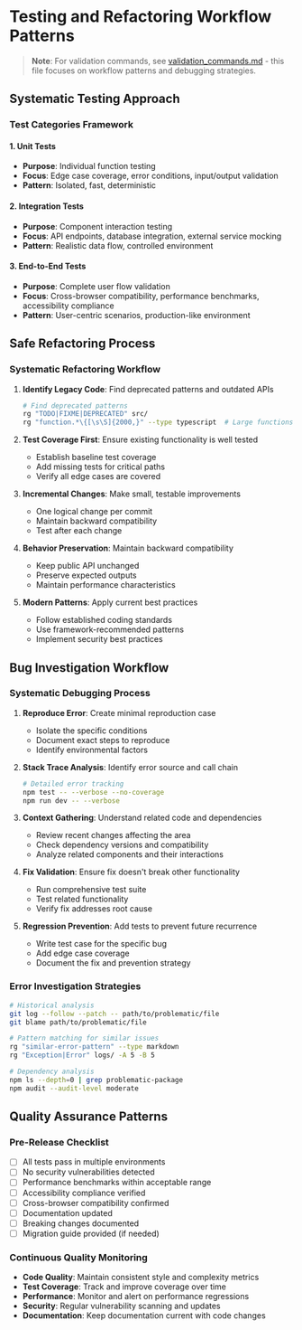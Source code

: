 # Testing and Refactoring Workflow Patterns

> **Note**: For validation commands, see [validation_commands.md](./validation_commands.md) - this file focuses on workflow patterns and debugging strategies.

## Systematic Testing Approach

### Test Categories Framework

#### 1. Unit Tests

- **Purpose**: Individual function testing
- **Focus**: Edge case coverage, error conditions, input/output validation
- **Pattern**: Isolated, fast, deterministic

#### 2. Integration Tests

- **Purpose**: Component interaction testing
- **Focus**: API endpoints, database integration, external service mocking
- **Pattern**: Realistic data flow, controlled environment

#### 3. End-to-End Tests

- **Purpose**: Complete user flow validation
- **Focus**: Cross-browser compatibility, performance benchmarks, accessibility compliance
- **Pattern**: User-centric scenarios, production-like environment

## Safe Refactoring Process

### Systematic Refactoring Workflow

1. **Identify Legacy Code**: Find deprecated patterns and outdated APIs

   ```bash
   # Find deprecated patterns
   rg "TODO|FIXME|DEPRECATED" src/
   rg "function.*\{[\s\S]{2000,}" --type typescript  # Large functions
   ```

2. **Test Coverage First**: Ensure existing functionality is well tested

   - Establish baseline test coverage
   - Add missing tests for critical paths
   - Verify all edge cases are covered

3. **Incremental Changes**: Make small, testable improvements

   - One logical change per commit
   - Maintain backward compatibility
   - Test after each change

4. **Behavior Preservation**: Maintain backward compatibility

   - Keep public API unchanged
   - Preserve expected outputs
   - Maintain performance characteristics

5. **Modern Patterns**: Apply current best practices
   - Follow established coding standards
   - Use framework-recommended patterns
   - Implement security best practices

## Bug Investigation Workflow

### Systematic Debugging Process

1. **Reproduce Error**: Create minimal reproduction case

   - Isolate the specific conditions
   - Document exact steps to reproduce
   - Identify environmental factors

2. **Stack Trace Analysis**: Identify error source and call chain

   ```bash
   # Detailed error tracking
   npm test -- --verbose --no-coverage
   npm run dev -- --verbose
   ```

3. **Context Gathering**: Understand related code and dependencies

   - Review recent changes affecting the area
   - Check dependency versions and compatibility
   - Analyze related components and their interactions

4. **Fix Validation**: Ensure fix doesn't break other functionality

   - Run comprehensive test suite
   - Test related functionality
   - Verify fix addresses root cause

5. **Regression Prevention**: Add tests to prevent future recurrence
   - Write test case for the specific bug
   - Add edge case coverage
   - Document the fix and prevention strategy

### Error Investigation Strategies

```bash
# Historical analysis
git log --follow --patch -- path/to/problematic/file
git blame path/to/problematic/file

# Pattern matching for similar issues
rg "similar-error-pattern" --type markdown
rg "Exception|Error" logs/ -A 5 -B 5

# Dependency analysis
npm ls --depth=0 | grep problematic-package
npm audit --audit-level moderate
```

## Quality Assurance Patterns

### Pre-Release Checklist

- [ ] All tests pass in multiple environments
- [ ] No security vulnerabilities detected
- [ ] Performance benchmarks within acceptable range
- [ ] Accessibility compliance verified
- [ ] Cross-browser compatibility confirmed
- [ ] Documentation updated
- [ ] Breaking changes documented
- [ ] Migration guide provided (if needed)

### Continuous Quality Monitoring

- **Code Quality**: Maintain consistent style and complexity metrics
- **Test Coverage**: Track and improve coverage over time
- **Performance**: Monitor and alert on performance regressions
- **Security**: Regular vulnerability scanning and updates
- **Documentation**: Keep documentation current with code changes
